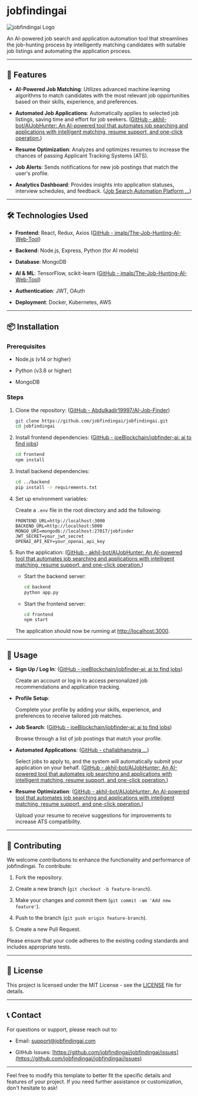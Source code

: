 
# jobfindingai

![jobfindingai Logo](https://example.com/logo.png) <!-- Replace with actual logo URL -->

An AI-powered job search and application automation tool that streamlines the job-hunting process by intelligently matching candidates with suitable job listings and automating the application process.

---

## 🚀 Features

- **AI-Powered Job Matching**: Utilizes advanced machine learning algorithms to match candidates with the most relevant job opportunities based on their skills, experience, and preferences.

- **Automated Job Applications**: Automatically applies to selected job listings, saving time and effort for job seekers. ([GitHub - akhil-bot/AIJobHunter: An AI-powered tool that automates job searching and applications with intelligent matching, resume support, and one-click operation.](https://github.com/akhil-bot/AIJobHunter?utm_source=chatgpt.com))

- **Resume Optimization**: Analyzes and optimizes resumes to increase the chances of passing Applicant Tracking Systems (ATS).

- **Job Alerts**: Sends notifications for new job postings that match the user's profile.

- **Analytics Dashboard**: Provides insights into application statuses, interview schedules, and feedback. ([Job Search Automation Platform ...](https://www.loopcv.pro/?utm_source=chatgpt.com))

---

## 🛠️ Technologies Used

- **Frontend**: React, Redux, Axios ([GitHub - jmalp/The-Job-Hunting-AI-Web-Tool](https://github.com/jmalp/The-Job-Hunting-AI-Web-Tool?utm_source=chatgpt.com))

- **Backend**: Node.js, Express, Python (for AI models)

- **Database**: MongoDB

- **AI & ML**: TensorFlow, scikit-learn ([GitHub - jmalp/The-Job-Hunting-AI-Web-Tool](https://github.com/jmalp/The-Job-Hunting-AI-Web-Tool?utm_source=chatgpt.com))

- **Authentication**: JWT, OAuth

- **Deployment**: Docker, Kubernetes, AWS

---

## 📦 Installation

### Prerequisites

- Node.js (v14 or higher)

- Python (v3.8 or higher)

- MongoDB

### Steps

1. Clone the repository: ([GitHub - Abdulkadir19997/AI-Job-Finder](https://github.com/Abdulkadir19997/AI-Job-Finder?utm_source=chatgpt.com))

   ```bash
   git clone https://github.com/jobfindingai/jobfindingai.git
   cd jobfindingai
   ```

2. Install frontend dependencies: ([GitHub - joeBlockchain/jobfinder-ai: ai to find jobs](https://github.com/joeBlockchain/jobfinder-ai?utm_source=chatgpt.com))

   ```bash
   cd frontend
   npm install
   ```

3. Install backend dependencies:

   ```bash
   cd ../backend
   pip install -r requirements.txt
   ```

4. Set up environment variables:

   Create a `.env` file in the root directory and add the following:

   ```
   FRONTEND_URL=http://localhost:3000
   BACKEND_URL=http://localhost:5000
   MONGO_URI=mongodb://localhost:27017/jobfinder
   JWT_SECRET=your_jwt_secret
   OPENAI_API_KEY=your_openai_api_key
   ```

5. Run the application: ([GitHub - akhil-bot/AIJobHunter: An AI-powered tool that automates job searching and applications with intelligent matching, resume support, and one-click operation.](https://github.com/akhil-bot/AIJobHunter?utm_source=chatgpt.com))

   - Start the backend server:

     ```bash
     cd backend
     python app.py
     ```

   - Start the frontend server:

     ```bash
     cd frontend
     npm start
     ```

   The application should now be running at [http://localhost:3000](http://localhost:3000).

---

## 🧪 Usage

- **Sign Up / Log In**: ([GitHub - joeBlockchain/jobfinder-ai: ai to find jobs](https://github.com/joeBlockchain/jobfinder-ai?utm_source=chatgpt.com))

  Create an account or log in to access personalized job recommendations and application tracking.

- **Profile Setup**:

  Complete your profile by adding your skills, experience, and preferences to receive tailored job matches.

- **Job Search**: ([GitHub - joeBlockchain/jobfinder-ai: ai to find jobs](https://github.com/joeBlockchain/jobfinder-ai?utm_source=chatgpt.com))

  Browse through a list of job postings that match your profile.

- **Automated Applications**: ([GitHub - challabhanuteja ...](https://github.com/challabhanuteja/JobSearchingAgent?utm_source=chatgpt.com))

  Select jobs to apply to, and the system will automatically submit your application on your behalf. ([GitHub - akhil-bot/AIJobHunter: An AI-powered tool that automates job searching and applications with intelligent matching, resume support, and one-click operation.](https://github.com/akhil-bot/AIJobHunter?utm_source=chatgpt.com))

- **Resume Optimization**: ([GitHub - akhil-bot/AIJobHunter: An AI-powered tool that automates job searching and applications with intelligent matching, resume support, and one-click operation.](https://github.com/akhil-bot/AIJobHunter?utm_source=chatgpt.com))

  Upload your resume to receive suggestions for improvements to increase ATS compatibility.

---

## 🤝 Contributing

We welcome contributions to enhance the functionality and performance of jobfindingai. To contribute:

1. Fork the repository.

2. Create a new branch (`git checkout -b feature-branch`).

3. Make your changes and commit them (`git commit -am 'Add new feature'`).

4. Push to the branch (`git push origin feature-branch`).

5. Create a new Pull Request.

Please ensure that your code adheres to the existing coding standards and includes appropriate tests.

---

## 📄 License

This project is licensed under the MIT License - see the [LICENSE](LICENSE) file for details.

---

## 📞 Contact

For questions or support, please reach out to:

- Email: [support@jobfindingai.com](mailto:support@jobfindingai.com)

- GitHub Issues: [https://github.com/jobfindingai/jobfindingai/issues](https://github.com/jobfindingai/jobfindingai/issues)

---

Feel free to modify this template to better fit the specific details and features of your project. If you need further assistance or customization, don't hesitate to ask! 
